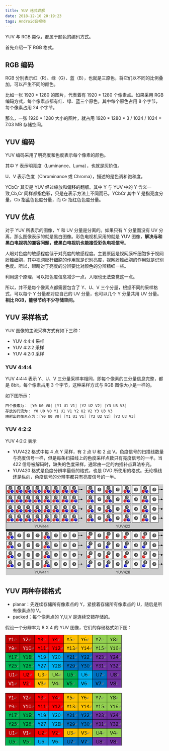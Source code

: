 ```yaml
---
title: YUV 格式详解
date: 2018-12-10 20:19:23
tags: Android音视频
---
```


YUV 与 RGB 类似，都属于颜色的编码方式。

首先介绍一下 RGB 格式。

## RGB 编码

RGB 分别表示红（R）、绿（G）、蓝（B），也就是三原色，将它们以不同的比例叠加，可以产生不同的颜色。

比如一张 1920 * 1280 的图片，代表着有 1920 * 1280 个像素点。如果采用 RGB 编码方式，每个像素点都有红、绿、蓝三个原色，其中每个原色占用 8 个字节，每个像素占用 24 个字节。

那么，一张 1920 * 1280 大小的图片，就占用 1920 * 1280 * 3 / 1024 / 1024 = 7.03 MB 存储空间。

## YUV 编码

YUV 编码采用了明亮度和色度表示每个像素的颜色。

其中 Y 表示明亮度（Luminance、Luma），也就是灰阶值。

U、V 表示色度（Chrominance 或 Chroma），描述的是色调和饱和度。

YCbCr 其实是 YUV 经过缩放和偏移的翻版。其中 Y 与 YUV 中的 Y 含义一致,Cb,Cr 同样都指色彩，只是在表示方法上不同而已。YCbCr 其中 Y 是指亮度分量，Cb 指蓝色色度分量，而 Cr 指红色色度分量。

## YUV 优点

对于 YUV 所表示的图像，Y 和 UV 分量是分离的。如果只有 Y 分量而没有 UV 分离，那么图像表示的就是黑白图像。彩色电视机采用的就是 YUV 图像，**解决与和黑白电视机的兼容问题，使黑白电视机也能接受彩色电视信号**。

人眼对色度的敏感程度低于对亮度的敏感程度。主要原因是视网膜杆细胞多于视网膜锥细胞，其中视网膜杆细胞的作用就是识别亮度，视网膜锥细胞的作用就是识别色度。所以，眼睛对于亮度的分辨要比对颜色的分辨精细一些。

利用这个原理，可以把色度信息减少一点，人眼也无法查觉这一点。

所以，并不是每个像素点都需要包含了 Y、U、V 三个分量，根据不同的采样格式，可以每个 Y 分量都对应自己的 UV 分量，也可以几个 Y 分量共用 UV 分量。**相比 RGB，能够节约不少存储空间。**

## YUV 采样格式

YUV 图像的主流采样方式有如下三种：

- YUV 4:4:4 采样
- YUV 4:2:2 采样
- YUV 4:2:0 采样

### YUV 4:4:4

YUV 4:4:4 表示 Y、U、V 三分量采样率相同，即每个像素的三分量信息完整，都是 8bit，每个像素占用 3 个字节，这种采样方式与 RGB 图像大小是一样的。

如下图所示：

```java
四个像素为： [Y0 U0 V0] [Y1 U1 V1] [Y2 U2 V2] [Y3 U3 V3]
存放的码流为： Y0 U0 V0 Y1 U1 V1 Y2 U2 V2 Y3 U3 V3
映射出的像素点为：[Y0 U0 V0] [Y1 U1 V1] [Y2 U2 V2] [Y3 U3 V3]
```

### YUV 4:2:2 

YUV 4:2:2 表示

- YUV422 格式中每 4 点 Y 采样，有 2 点 U 和 2 点 V。色度信号的扫描线数量与亮度信号一样，但是每条扫描线上的色度采样点数只有亮度信号的一半。当 422 信号被解码时，缺失的色度采样，通常由一定的内插补点算法补充。
- YUV420 格式是色度分辨率最低的格式，也是 DVD 所使用的格式。无论横线还是纵向，色度信号的分辨率都只有亮度信号的一半。

![](https://raw.githubusercontent.com/zywudev/blog-source/master/image/yuv-format.png)



## YUV 两种存储格式

- planar：先连续存储所有像素点的 Y，紧接着存储所有像素点的 U，随后是所有像素点的 V。
- packed：每个像素点的 Y,U,V 是连续交错存储的。

假设一个分辨率为 8 X 4 的 YUV 图像，它们的存储格式如下图：

![](https://raw.githubusercontent.com/zywudev/blog-source/master/image/yuv420p.png)



![](https://raw.githubusercontent.com/zywudev/blog-source/master/image/yuv420sp.png)



